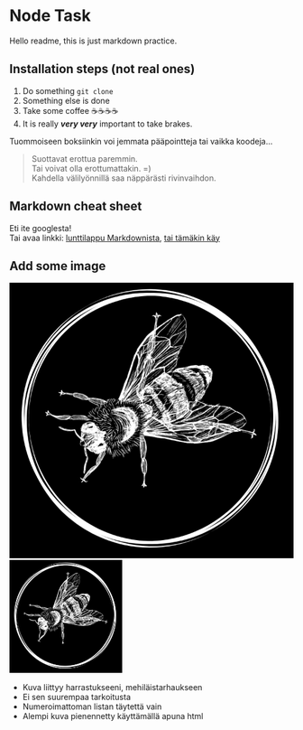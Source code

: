 # Node Task

Hello readme, this is just markdown practice.

## Installation steps (not real ones)

1. Do something `git clone`
2. Something else is done
3. Take some coffee ☕☕☕☕
4. It is really ***very very*** important to take brakes.

Tuommoiseen boksiinkin voi jemmata pääpointteja tai vaikka koodeja...

> Suottavat erottua paremmin.  
> Tai voivat olla erottumattakin. =)  
> Kahdella välilyönnillä saa näppärästi rivinvaihdon. 

## Markdown cheat sheet

Eti ite googlesta!  
Tai avaa linkki: [lunttilappu Markdownista](https://www.markdownguide.org/cheat-sheet/), [tai tämäkin käy](https://www.markdownguide.org/basic-syntax/#images-1)

## Add some image

![alt text](https://github.com/VainiAnn/Test/blob/main/node-task/bee2.PNG)  
<img src="https://github.com/VainiAnn/Test/blob/main/node-task/bee2.PNG" width="200" height="200">


- Kuva liittyy harrastukseeni, mehiläistarhaukseen
- Ei sen suurempaa tarkoitusta
- Numeroimattoman listan täytettä vain
- Alempi kuva pienennetty käyttämällä apuna html